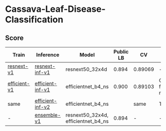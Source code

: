 # Cassava-Leaf-Disease-Classification

## Score

| Train          | Inference          | Model                               | Public LB | CV      | Comment                            |
| ---            | ---                | ---                                 | ---       | ---     | ---                                |
| [resnext-v1]   | [resnext-inf-v1]   | resnext50_32x4d                     | 0.894     | 0.89069 | -                                  |
| [efficient-v1] | [efficient-inf-v1] | efficientnet_b4_ns                  | 0.900     | 0.89103 | CutMix, freeze batch normalization |
| same           | [efficient-inf-v2] | efficientnet_b4_ns                  |           | same    | TTA x10                            |
| -              | [ensemble-v1]      | resnext50_32x4d, efficientnet_b4_ns | 0.894     | -       | -                                  |


[efficient-inf-v1]: https://github.com/IMOKURI/Cassava-Leaf-Disease-Classification/commit/bc1bc571b52a0d3b5ec6e739fc5bc5e598c26c62
[efficient-inf-v2]: https://github.com/IMOKURI/Cassava-Leaf-Disease-Classification/commit/05454a2cb7f7ffac5680cd3c69421b7a81e72e77
[efficient-v1]: https://github.com/imokuri/cassava-leaf-disease-classification/commit/f639150116370039666b7bab452abd85932f4d24
[ensemble-v1]: https://github.com/IMOKURI/Cassava-Leaf-Disease-Classification/commit/2add41e660eafaac35f87a4f506a5314383c9cba
[resnext-inf-v1]: https://github.com/IMOKURI/Cassava-Leaf-Disease-Classification/commit/8fa6fe163d8e90cad183bc44d52e6e430510e5a8
[resnext-v1]: https://github.com/imokuri/cassava-leaf-disease-classification/commit/df110ca08bcbd3a69e45ffda3f33154bfde7fc12
